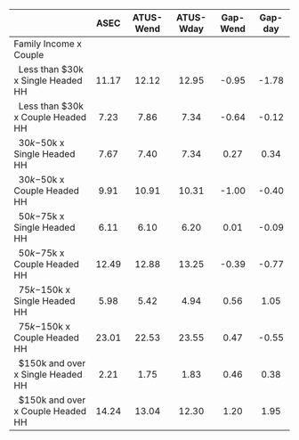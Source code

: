 
|                      |         ASEC |    ATUS-Wend |    ATUS-Wday |     Gap-Wend |      Gap-day |
| -------------------- | :----------: | :----------: | :----------: | :----------: | :----------: |
| Family Income x Couple |              |              |              |              |              |
| &nbsp;&nbsp;Less than $30k x Single Headed HH |        11.17 |        12.12 |        12.95 |        -0.95 |        -1.78 |
| &nbsp;&nbsp;Less than $30k x Couple Headed HH |         7.23 |         7.86 |         7.34 |        -0.64 |        -0.12 |
| &nbsp;&nbsp;$30k-$50k x Single Headed HH |         7.67 |         7.40 |         7.34 |         0.27 |         0.34 |
| &nbsp;&nbsp;$30k-$50k x Couple Headed HH |         9.91 |        10.91 |        10.31 |        -1.00 |        -0.40 |
| &nbsp;&nbsp;$50k-$75k x Single Headed HH |         6.11 |         6.10 |         6.20 |         0.01 |        -0.09 |
| &nbsp;&nbsp;$50k-$75k x Couple Headed HH |        12.49 |        12.88 |        13.25 |        -0.39 |        -0.77 |
| &nbsp;&nbsp;$75k-$150k x Single Headed HH |         5.98 |         5.42 |         4.94 |         0.56 |         1.05 |
| &nbsp;&nbsp;$75k-$150k x Couple Headed HH |        23.01 |        22.53 |        23.55 |         0.47 |        -0.55 |
| &nbsp;&nbsp;$150k and over x Single Headed HH |         2.21 |         1.75 |         1.83 |         0.46 |         0.38 |
| &nbsp;&nbsp;$150k and over x Couple Headed HH |        14.24 |        13.04 |        12.30 |         1.20 |         1.95 |

